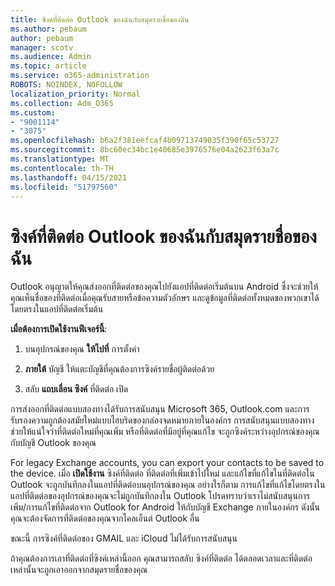 ```yaml
---
title: ซิงค์ที่ติดต่อ Outlook ของฉันกับสมุดรายชื่อของฉัน
ms.author: pebaum
author: pebaum
manager: scotv
ms.audience: Admin
ms.topic: article
ms.service: o365-administration
ROBOTS: NOINDEX, NOFOLLOW
localization_priority: Normal
ms.collection: Adm_O365
ms.custom:
- "9001114"
- "3075"
ms.openlocfilehash: b6a2f381eefcaf4b09713749035f390f65c53727
ms.sourcegitcommit: 8bc60ec34bc1e40685e3976576e04a2623f63a7c
ms.translationtype: MT
ms.contentlocale: th-TH
ms.lasthandoff: 04/15/2021
ms.locfileid: "51797560"
---
```

# <a name="sync-my-outlook-contacts-to-my-address-book"></a>ซิงค์ที่ติดต่อ Outlook ของฉันกับสมุดรายชื่อของฉัน

Outlook อนุญาตให้คุณส่งออกที่ติดต่อของคุณไปยังแอปที่ติดต่อเริ่มต้นบน Android ซึ่งจะช่วยให้คุณเห็นชื่อของที่ติดต่อเมื่อคุณรับสายหรือข้อความตัวอักษร และดูข้อมูลที่ติดต่อทั้งหมดของพวกเขาได้โดยตรงในแอปที่ติดต่อเริ่มต้น
 
**เมื่อต้องการเปิดใช้งานฟีเจอร์นี้**:
 
1. บนอุปกรณ์ของคุณ **ให้ไปที่** การตั้งค่า

2. **ภายใต้** บัญชี ให้แตะบัญชีที่คุณต้องการซิงค์รายชื่อผู้ติดต่อด้วย

3. สลับ **แถบเลื่อน ซิงค์** ที่ติดต่อ เปิด
 
การส่งออกที่ติดต่อแบบสองทางได้รับการสนับสนุน Microsoft 365, Outlook.com และการรับรองความถูกต้องสมัยใหม่แบบไฮบริดของกล่องจดหมายภายในองค์กร การสนับสนุนแบบสองทางช่วยให้แน่ใจว่าที่ติดต่อใหม่ที่คุณเพิ่ม หรือที่ติดต่อที่มีอยู่ที่คุณแก้ไข จะถูกซิงค์ระหว่างอุปกรณ์ของคุณกับบัญชี Outlook ของคุณ
 
For legacy Exchange accounts, you can export your contacts to be saved to the device. เมื่อ **เปิดใช้งาน** ซิงค์ที่ติดต่อ ที่ติดต่อที่เพิ่มเข้าไปใหม่ และแก้ไขที่แก้ไขในที่ติดต่อใน Outlook จะถูกบันทึกลงในแอปที่ติดต่อบนอุปกรณ์ของคุณ อย่างไรก็ตาม การแก้ไขที่แก้ไขโดยตรงในแอปที่ติดต่อของอุปกรณ์ของคุณจะไม่ถูกบันทึกลงใน Outlook โปรดทราบว่าเราไม่สนับสนุนการเพิ่ม/การแก้ไขที่ติดต่อจาก Outlook for Android ให้กับบัญชี Exchange ภายในองค์กร ดังนั้นคุณจะต้องจัดการที่ติดต่อของคุณจากไคลเอ็นต์ Outlook อื่น
 
ขณะนี้ การซิงค์ที่ติดต่อของ GMAIL และ iCloud ไม่ได้รับการสนับสนุน
 
ถ้าคุณต้องการเอาที่ติดต่อที่ซิงค์เหล่านี้ออก คุณสามารถสลับ ซิงค์ที่ติดต่อ ได้ตลอดเวลาและที่ติดต่อเหล่านั้นจะถูกเอาออกจากสมุดรายชื่อของคุณ
